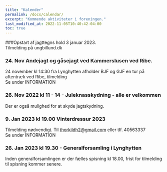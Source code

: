 ```yaml
---
title: "Kalender"
permalink: /docs/calendar/
excerpt: "Kommende aktiviteter i foreningen."
last_modified_at: 2022-11-05T10:40:42-04:00
toc: true
---
```


###Opstart af jagttegns hold 3 januar 2023.<br />
Tilmelding på ungbillund.dk<br />

### 24. Nov Andejagt og gåsejagt ved Kammerslusen ved Ribe.
24 november kl 14:30 fra Lynghytten afholder BJF og GJF en tur på aftentræk ved Ribe, tilmelding<br /> 
Se under INFORMATION
### 26. Nov 2022 kl 11 - 14 - Juleknasskydning - alle er velkommen
Der er også mulighed for at skyde jagtskydning.

### 9. Jan 2023 kl 19.00 Vinterdressur 2023
Tilmelding nødvendigt. Til thorkildh2@gmail.com eller tIf. 40563337<br />
Se under INFORMATION
### 26. Jan 2023 kl 19.30 - Generalforsamling i Lynghytten
Inden generalforsamlingen er der fælles spisning kl 18.00, frist for tilmelding til spisning kommer senere.
